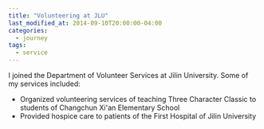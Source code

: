 ```yaml
---
title: "Volunteering at JLU"
last_modified_at: 2014-09-10T20:00:00-04:00
categories:
  - journey
tags:
  - service
---
```


I joined the Department of Volunteer Services at Jilin University. Some of my services included:
- Organized volunteering services of teaching Three Character Classic to students of Changchun Xi'an Elementary School
- Provided hospice care to patients of the First Hospital of Jilin University

